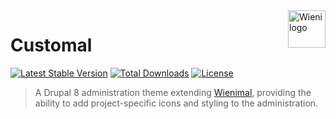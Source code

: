 <a href="https://www.wieni.be/">
    <img src="https://www.wieni.be/themes/custom/drupack/logo.svg" alt="Wieni logo" title="Wieni" align="right" height="60" />
</a>

Customal
======================

[![Latest Stable Version](https://poser.pugx.org/wieni/customal/v/stable)](https://packagist.org/packages/wieni/wienimal)
[![Total Downloads](https://poser.pugx.org/wieni/customal/downloads)](https://packagist.org/packages/wieni/wienimal)
[![License](https://poser.pugx.org/wieni/customal/license)](https://packagist.org/packages/wieni/wienimal)

> A Drupal 8 administration theme extending [Wienimal](https://github.com/wieni/wienimal), providing the ability to add project-specific icons and styling to the administration.
